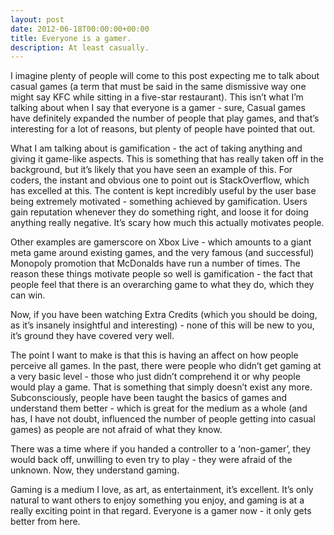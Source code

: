 ```yaml
---
layout: post
date: 2012-06-18T00:00:00+00:00
title: Everyone is a gamer.
description: At least casually.
---
```


I imagine plenty of people will come to this post expecting me to talk about casual games (a term that must be said in the same dismissive way one might say KFC while sitting in a five-star restaurant). This isn’t what I’m talking about when I say that everyone is a gamer - sure, Casual games have definitely expanded the number of people that play games, and that’s interesting for a lot of reasons, but plenty of people have pointed that out.

What I am talking about is gamification - the act of taking anything and giving it game-like aspects. This is something that has really taken off in the background, but it’s likely that you have seen an example of this. For coders, the instant and obvious one to point out is StackOverflow, which has excelled at this. The content is kept incredibly useful by the user base being extremely motivated - something achieved by gamification. Users gain reputation whenever they do something right, and loose it for doing anything really negative. It’s scary how much this actually motivates people.

Other examples are gamerscore on Xbox Live - which amounts to a giant meta game around existing games, and the very famous (and successful) Monopoly promotion that McDonalds have run a number of times. The reason these things motivate people so well is gamification - the fact that people feel that there is an overarching game to what they do, which they can win.

Now, if you have been watching Extra Credits (which you should be doing, as it’s insanely insightful and interesting) - none of this will be new to you, it’s ground they have covered very well.

The point I want to make is that this is having an affect on how people perceive all games. In the past, there were people who didn’t get gaming at a very basic level - those who just didn’t comprehend it or why people would play a game. That is something that simply doesn’t exist any more. Subconsciously, people have been taught the basics of games and understand them better - which is great for the medium as a whole (and has, I have not doubt, influenced the number of people getting into casual games) as people are not afraid of what they know.

There was a time where if you handed a controller to a ‘non-gamer’, they would back off, unwilling to even try to play - they were afraid of the unknown. Now, they understand gaming.

Gaming is a medium I love, as art, as entertainment, it’s excellent. It’s only natural to want others to enjoy something you enjoy, and gaming is at a really exciting point in that regard. Everyone is a gamer now - it only gets better from here.
